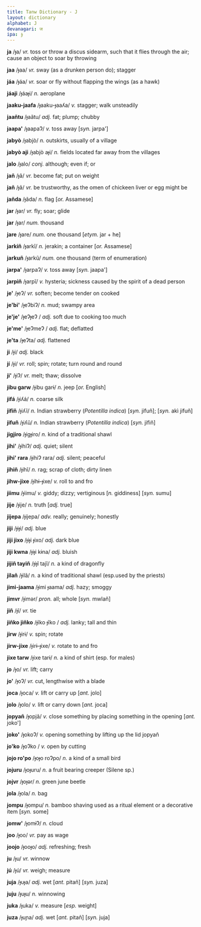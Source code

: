 ```yaml
---
title: Tanw Dictionary - J
layout: dictionary
alphabet: J
devanagari: ज 
ipa: ɟ
---
```


__ja__	/ɟa/ _vr._	toss or throw a discus sidearm, such that it flies through the air; cause an object to soar by throwing		


__jaa__	/ɟaa/ _vr._	sway (as a drunken person do); stagger		


__jáa__	/ɟáa/ _vr._	soar or fly without flapping the wings (as a hawk)		


__jáaji__ /ɟáaɟi/	_n._	aeroplane		


__jaaku-jaafa__	/ɟaaku-ɟaaʎa/ _v._	stagger; walk unsteadily		


__jaañtu__	/ɟaãtu/ _adj._	fat; plump; chubby		


__jaapa'__ /ɟaapaɁ/	_v._	toss away	[_syn._	jarpa']


__jabyò__	/ɟabjò/ _n._	outskirts, usually of a village		


__jabyò aji__	/ɟabjò aɟi/ _n._	fields located far away from the villages		


__jalo__	/ɟalo/ _conj._	although; even if; or		


__jañ__ /ɟã/	_vr._	become fat; put on weight		


__jañ__	/ɟã/ _vr._	be trustworthy, as the omen of chickeen liver or egg might be		


__jañda__	/ɟãda/ _n._	flag	[_or._	Assamese]


__jar__	/ɟar/ _vr._	fly; soar; glide		


__jar__	/ɟar/ _num._	thousand		


__jare__	/ɟare/ _num._	one thousand	[_etym._	jar + he]


__jarkiñ__	/ɟarkĩ/ _n._	jerakin; a container	[_or._	Assamese]


__jarkuñ__	/ɟarkũ/ _num._	one thousand (term of enumeration)		


__jarpa'__	/ɟarpaɁ/ _v._	toss away	[_syn._	jaapa']


__jarpiñ__	/ɟarpĩ/ _v._	hysteria; sickness caused by the spirit of a dead person		


__je'__	/ɟeɁ/ _vr._	soften; become tender on cooked		


__je'bi'__	/ɟeɁbiɁ/ _n._	mud; swampy area		


__je'je'__	/ɟeɁɟeɁ / _adj._	soft due to cooking too much		


__je'me'__	/ɟeɁmeɁ / _adj._	flat; deflatted		


__je'ta__	/ɟeɁta/ _adj._	flattened		


__ji__	/ɟi/ _adj._	black		


__jí__	/ɟi/ _vr._	roll; spin; rotate; turn round and round		


__ji'__	/ɟiɁ/ _vr._	melt; thaw; dissolve		


__jibu garw__ /ɟibu garɨ/	_n._	jeep	[_or._	English]


__jifá__	/ɟiʎá/ _n._	coarse silk		


__jifiñ__	/ɟiʎĩ/ _n._	Indian strawberry (_Potentilla indica_)	[_syn._	jifuñ]; [_syn._ akì jifuñ]


__jifuñ__	/ɟiʎũ/ _n._	Indian strawberry (_Potentilla indica_)	[_syn._	jifiñ]


__jigjiro__	/ɟigɟiro/ _n._	kind of a traditional shawl				


__jihi'__	/ɟihiɁ/ _adj._	quiet; silent				


__jihi' rara__	/ɟihiɁ rara/ _adj._	silent; peaceful				


__jihiñ__	/ɟihĩ/ _n._	rag; scrap of cloth; dirty linen				


__jihw-jixe__	/ɟihɨ-ɟixe/ _v._	roll to and fro				


__jiimu__	/ɟiimu/ _v._	giddy; dizzy; vertiginous	[_n._	giddiness]	[_syn._	sumu]


__jije__	/ɟije/ _n._	truth	[_adj._	true]


__jijepa__ /ɟijepa/	_adv._	really; genuinely; honestly				


__jiji__	/ɟiɟi/ _adj._	blue				


__jiji jixo__	/ɟiɟi ɟixo/ _adj._	dark blue				


__jiji kwna__	/ɟiɟi kɨna/ _adj._	bluish				


__jijiñ tayiñ__	/ɟiɟĩ tajĩ/ _n._	a kind of dragonfly				


__jilañ__ /ɟilã/	_n._	a kind of traditional shawl (esp.used by the priests)


__jimi-jaama__	/ɟimi ɟaama/ _adj._	hazy; smoggy				


__jimvr__	/ɟimǝr/ _pron._	all; whole	[_syn._	mwlañ]


__jiñ__	/ɟĩ/ _vr._	tie				


__jiñko jiñko__	/ɟĩko ɟĩko / _adj._	lanky; tall and thin		


__jirw__	/ɟirɨ/ _v._	spin; rotate		


__jirw-jixe__	/ɟirɨ-ɟixe/ _v._	rotate to and fro		


__jixe tarw__	/ɟixe tarɨ/ _n._	a kind of shirt (esp. for males)		


__jo__	/ɟo/ _vr._	lift; carry		


__jo'__	/ɟoɁ/ _vr._	cut, lengthwise with a blade		


__joca__	/ɟoca/ _v._	lift or carry up	[_ant._	jolo]


__jolo__	/ɟolo/ _v._	lift or carry down	[_ant._	joca]


__jopyañ__	/ɟopjã/ _v._	close something by placing something in the opening	[_ant._	joko']


__joko'__	/ɟokoɁ/ _v._	opening something by lifting up the lid		jopyañ


__jo'ko__	/ɟoɁko / _v._	open by cutting		


__jojo ro'po__	/ɟoɟo roɁpo/ _n._	a kind of a small bird		


__jojuru__ /ɟoɟuru/	_n._	a fruit bearing creeper (Silene sp.)		


__jojvr__	/ɟoɟǝr/ _n._	green june beetle		


__jola__	/ɟola/ _n._	bag		


__jompu__	/ɟompu/ _n._	bamboo shaving used as a ritual element or a decorative item	[_syn._	some]


__jomw'__	/ɟomɨɁ/ _n._	cloud				


__joo__	/ɟoo/ _vr._	pay as wage				


__joojo__	/ɟooɟo/ _adj._	refreshing; fresh				


__ju__	/ɟu/ _vr._	winnow				


__jú__	/ɟú/ _vr._	weigh; measure				


__juja__	/ɟuɟa/ _adj._	wet	[_ant._	pitañ]	[_syn._	juza]


__juju__	/ɟuɟu/ _n._	winnowing				


__juka__	/ɟuka/ _v._	measure [_esp._ weight]


__juza__	/ɟuɲa/ _adj._	wet	[_ant._	pitañ]	[_syn._	juja]


